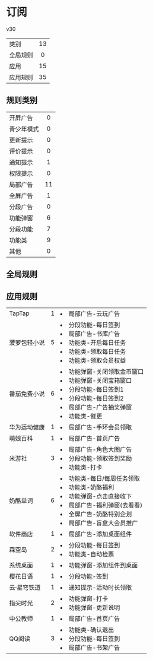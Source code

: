 # 订阅

v30

|||
| - |:-:|
|类别|13|
|全局规则|0|
|应用|15|
|应用规则|35|

## 规则类别

|||
| - |:-:|
|开屏广告|0|
|青少年模式|0|
|更新提示|0|
|评价提示|0|
|通知提示|1|
|权限提示|0|
|局部广告|11|
|全屏广告|1|
|分段广告|0|
|功能弹窗|6|
|分段功能|7|
|功能类|9|
|其他|0|

## 全局规则



## 应用规则

||||
| - |:-:|-|
|TapTap|1|<li>局部广告-云玩广告|
|菠萝包轻小说|5|<li>分段功能-每日签到<li>局部广告-书库广告<li>功能类-开启每日任务<li>功能类-领取每日任务<li>功能类-领取会员权益|
|番茄免费小说|6|<li>功能弹窗-关闭领取金币窗口<li>功能弹窗-关闭宝箱窗口<li>分段功能-每日签到1<li>分段功能-每日签到2<li>局部广告-广告抽奖弹窗<li>功能类-催更|
|华为运动健康|1|<li>局部广告-手环会员领取|
|萌娘百科|1|<li>局部广告-首页广告|
|米游社|3|<li>局部广告-角色大图广告<li>分段功能-领取签到奖励<li>功能类-打卡|
|奶酪单词|6|<li>功能类-每日/每周任务领取<li>功能类-奶酪福利<li>功能弹窗-点击直接收下<li>局部广告-福利弹窗(去看看)<li>全屏广告-奶酪特别企划<li>局部广告-盲盒大会员推广|
|软件商店|1|<li>局部广告-添加桌面组件|
|森空岛|2|<li>分段功能-每日签到<li>功能类-自动检票|
|系统桌面|1|<li>功能弹窗-添加组件到桌面|
|樱花日语|1|<li>分段功能-签到|
|云·星穹铁道|1|<li>通知提示-活动时长领取|
|指尖时光|2|<li>功能弹窗-打卡<li>功能弹窗-更新说明|
|中公教师|1|<li>局部广告-首页广告|
|QQ阅读|3|<li>功能类-确认退出<li>分段功能-每日签到<li>局部广告-书架广告|
